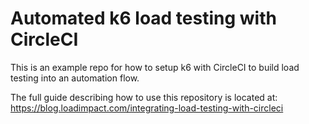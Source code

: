 # Automated k6 load testing with CircleCI
This is an example repo for how to setup k6 with CircleCI to build load testing into an automation flow.

The full guide describing how to use this repository is located at:
https://blog.loadimpact.com/integrating-load-testing-with-circleci
